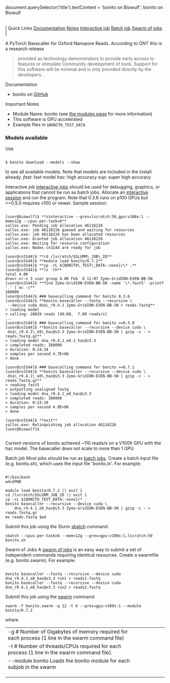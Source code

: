 

document.querySelector('title').textContent = 'bonito on Biowulf';
bonito on Biowulf


|  |
| --- |
| 
Quick Links
[Documentation](#doc)
[Notes](#notes)
[Interactive job](#int) 
[Batch job](#sbatch) 
[Swarm of jobs](#swarm) 
 |




 A PyTorch Basecaller for Oxford Nanopore Reads. According to ONT this is a research
 release
 



> 
>  provided as technology demonstrators to provide early access to
>  features or stimulate Community development of tools. Support for this
>  software will be minimal and is only provided directly by the
>  developers.
>  



Documentation
* bonito on [GitHub](https://github.com/nanoporetech/bonito)


Important Notes
* Module Name: bonito (see [the modules page](/apps/modules.html) for more information)
* This software is GPU accelerated
* Example files in `$BONITO_TEST_DATA`


### Models available


Use



```

$ bonito download --models --show

```

to see all available models. Note that models are included in the install
already. *fast*: fast model *hac*: high accuracy *sup*:
super high accuracy


Interactive job
[Interactive jobs](/docs/userguide.html#int) should be used for debugging, graphics, or applications that cannot be run as batch jobs.
Allocate an [interactive session](/docs/userguide.html#int) and run the program. Note that 0.3.6
runs on p100 GPUs but >=0.5.0 requires v100 or newer. Sample session:



```

[user@biowulf]$ **sinteractive --gres=lscratch:50,gpu:v100x:1 --mem=12g --cpus-per-task=6**
salloc.exe: Pending job allocation 46116226
salloc.exe: job 46116226 queued and waiting for resources
salloc.exe: job 46116226 has been allocated resources
salloc.exe: Granted job allocation 46116226
salloc.exe: Waiting for resource configuration
salloc.exe: Nodes cn3144 are ready for job

[user@cn3144]$ **cd /lscratch/$SLURM\_JOB\_ID**
[user@cn3144]$ **module load bonito/0.7.2**
[user@cn3144]$ **cp -rL ${BONITO\_TEST\_DATA:-none}/\* .**
[user@cn3144]$ **ls -lh**
total 4.0K
drwxr-xr-x 3 user group 4.0K Feb  8 11:07 Zymo-GridION-EVEN-BB-SN
[user@cn3144]$ **find Zymo-GridION-EVEN-BB-SN -name '\*.fast5' -printf '.' | wc -c**
160000
[user@cn3144]$ ### basecalling command for bonito 0.3.6
[user@cn3144]$ **bonito basecaller --fastq --recursive \
 --device cuda dna\_r9.4.1 Zymo-GridION-EVEN-BB-SN > reads.fastq**
> loading model
> calling: 20829 reads [49:08,  7.08 reads/s]
...
[user@cn3144]$ ### basecalling command for bonito >=0.5.0
[user@cn3144]$ **bonito basecaller --recursive --device cuda \
 dna\_r9.4.1\_e8\_hac@v3.3 Zymo-GridION-EVEN-BB-SN | gzip -c - > reads.fastq.gz**
> loading model dna_r9.4.1_e8.1_hac@v3.3
> completed reads: 160000
> duration: 0:24:34
> samples per second 4.7E+06
> done

[user@cn3144]$ ### basecalling command for bonito >=0.7.1
[user@cn3144]$ **bonito basecaller --recursive --device cuda \
 dna\_r9.4.1\_e8\_hac@v3.3 Zymo-GridION-EVEN-BB-SN | gzip -c - > reads.fastq.gz**
> reading fast5
> outputting unaligned fastq
> loading model dna_r9.4.1_e8_hac@v3.3
> completed reads: 160000
> duration: 0:23:39
> samples per second 4.9E+06
> done

[user@cn3144]$ **exit**
salloc.exe: Relinquishing job allocation 46116226
[user@biowulf]$


```

Current versions of bonito achieved ~110 reads/s on a V100X GPU with the hac
model. The basecaller does not scale to more than 1 GPU



Batch job
Most jobs should be run as [batch jobs](/docs/userguide.html#submit).
Create a batch input file (e.g. bonito.sh), which uses the input file 'bonito.in'. For example:



```

#!/bin/bash
wd=$PWD

module load bonito/0.7.2 || exit 1
cd /lscratch/$SLURM_JOB_ID || exit 1
cp -rL ${BONITO_TEST_DATA:-none}/* .
bonito basecaller --recursive --device cuda \
    dna_r9.4.1_e8_hac@v3.3 Zymo-GridION-EVEN-BB-SN | gzip -c - > reads.fastq.gz
mv reads.fastq $wd

```

Submit this job using the Slurm [sbatch](/docs/userguide.html) command.



```
sbatch --cpus-per-task=6 --mem=12g --gres=gpu:v100x:1,lscratch:50 bonito.sh
```

Swarm of Jobs 
A [swarm of jobs](/apps/swarm.html) is an easy way to submit a set of independent commands requiring identical resources.
Create a swarmfile (e.g. bonito.swarm). For example:



```

bonito basecaller --fastq --recursive --device cuda dna_r9.4.1_e8_hac@v3.3 run1 > reads1.fastq
bonito basecaller --fastq --recursive --device cuda dna_r9.4.1_e8_hac@v3.3 run2 > reads2.fastq

```

Submit this job using the [swarm](/apps/swarm.html) command.



```
swarm -f bonito.swarm -g 12 -t 6 --gres=gpu:v100x:1 --module bonito/0.7.2
```

where


|  |  |  |  |  |  |
| --- | --- | --- | --- | --- | --- |
| -g #  Number of Gigabytes of memory required for each process (1 line in the swarm command file)
 | -t #  Number of threads/CPUs required for each process (1 line in the swarm command file).
 | --module bonito  Loads the bonito module for each subjob in the swarm
 | |
 | |
 | |






